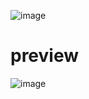 ![image](https://github.com/user-attachments/assets/8043995b-407a-4372-8594-2cf23bfe19be)

# preview

![image](https://github.com/user-attachments/assets/e3f6feb6-88d1-4586-bf03-95081c071fe0)
